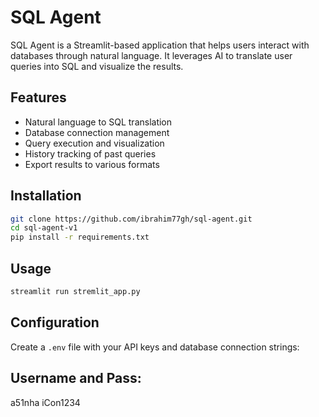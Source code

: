 # SQL Agent

SQL Agent is a Streamlit-based application that helps users interact with databases through natural language. It leverages AI to translate user queries into SQL and visualize the results.

## Features

- Natural language to SQL translation
- Database connection management
- Query execution and visualization
- History tracking of past queries
- Export results to various formats

## Installation

```bash
git clone https://github.com/ibrahim77gh/sql-agent.git
cd sql-agent-v1
pip install -r requirements.txt
```

## Usage

```bash
streamlit run stremlit_app.py
```

## Configuration

Create a `.env` file with your API keys and database connection strings:

## Username and Pass:
a51nha
iCon1234